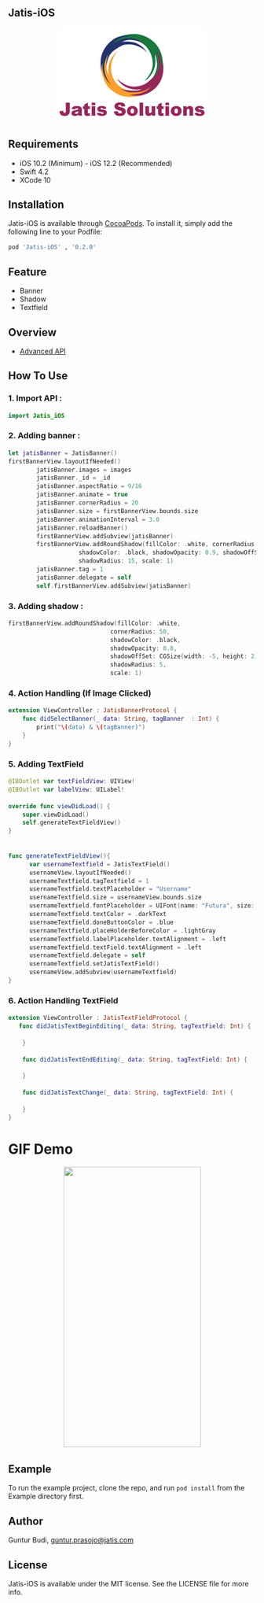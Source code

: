 ## Jatis-iOS
<p align="center">
  <img src ="https://github.com/gunturprasojo/Jatis-iOS/blob/master/Example/Jatis-iOS/Images.xcassets/jatis.imageset/lgJatis%403x.png" />
</p>


## Requirements
* iOS 10.2 (Minimum) - iOS 12.2 (Recommended)
* Swift 4.2
* XCode 10

## Installation
Jatis-iOS is available through [CocoaPods](https://cocoapods.org). To install
it, simply add the following line to your Podfile:
```ruby
pod 'Jatis-iOS' , '0.2.0'
```

## Feature
* Banner
* Shadow
* Textfield

## Overview
* [Advanced API](https://github.com/gunturprasojo/Jatis-iOS/blob/master/Example/Jatis-iOS/ViewController.swift)

## How To Use
### 1. Import API :
```swift
import Jatis_iOS
```

### 2. Adding banner : 
```swift
let jatisBanner = JatisBanner()
firstBannerView.layoutIfNeeded()
        jatisBanner.images = images
        jatisBanner._id = _id
        jatisBanner.aspectRatio = 9/16
        jatisBanner.animate = true
        jatisBanner.cornerRadius = 20
        jatisBanner.size = firstBannerView.bounds.size
        jatisBanner.animationInterval = 3.0
        jatisBanner.reloadBanner()
        firstBannerView.addSubview(jatisBanner)
        firstBannerView.addRoundShadow(fillColor: .white, cornerRadius: 20, 
                    shadowColor: .black, shadowOpacity: 0.9, shadowOffSet: CGSize(width: 4, height: 5), 
                    shadowRadius: 15, scale: 1)
        jatisBanner.tag = 1
        jatisBanner.delegate = self
        self.firstBannerView.addSubview(jatisBanner)
```

### 3. Adding shadow : 
```swift
firstBannerView.addRoundShadow(fillColor: .white,
                             cornerRadius: 50,
                             shadowColor: .black,
                             shadowOpacity: 0.8,
                             shadowOffSet: CGSize(width: -5, height: 2),
                             shadowRadius: 5,
                             scale: 1)
```

### 4. Action Handling (If Image Clicked)
```swift
extension ViewController : JatisBannerProtocol {
    func didSelectBanner(_ data: String, tagBanner  : Int) {
        print("\(data) & \(tagBanner)")
    }
}
```

### 5. Adding TextField
```swift
@IBOutlet var textFieldView: UIView!
@IBOutlet var labelView: UILabel!
  
override func viewDidLoad() {
    super.viewDidLoad()
    self.generateTextFieldView()
}
    

func generateTextFieldView(){
      var usernameTextfield = JatisTextField()
      usernameView.layoutIfNeeded()
      usernameTextfield.tagTextfield = 1
      usernameTextfield.textPlaceholder = "Username"
      usernameTextfield.size = usernameView.bounds.size
      usernameTextfield.fontPlaceholder = UIFont(name: "Futura", size: 14)!
      usernameTextfield.textColor = .darkText
      usernameTextfield.doneButtonColor = .blue
      usernameTextfield.placeHolderBeforeColor = .lightGray
      usernameTextfield.labelPlaceholder.textAlignment = .left
      usernameTextfield.textField.textAlignment = .left
      usernameTextfield.delegate = self
      usernameTextfield.setJatisTextField()
      usernameView.addSubview(usernameTextfield)
}
```


### 6. Action Handling TextField
```swift
extension ViewController : JatisTextFieldProtocol {
   func didJatisTextBeginEditing(_ data: String, tagTextField: Int) {
      
    }
    
    func didJatisTextEndEditing(_ data: String, tagTextField: Int) {
      
    }
    
    func didJatisTextChange(_ data: String, tagTextField: Int) {
       
    }
}
```


GIF Demo
==========
<p align="center">
  <img src ="https://github.com/gunturprasojo/Jatis-iOS/blob/master/Example/Jatis-iOS/demo.gif" 
       width="279" height="570"/>
</p>


## Example
To run the example project, clone the repo, and run `pod install` from the Example directory first.


## Author

Guntur Budi, guntur.prasojo@jatis.com

## License

Jatis-iOS is available under the MIT license. See the LICENSE file for more info.
